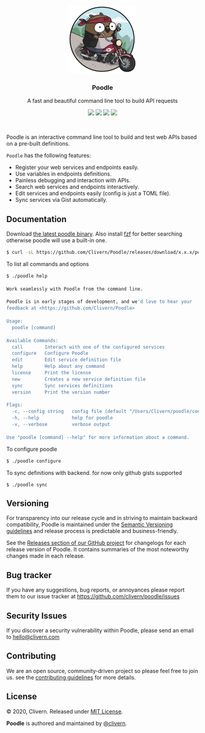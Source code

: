 <p align="center">
    <img src="/assets/gopher1.png" width="180" />
    <h3 align="center">Poodle</h3>
    <p align="center">A fast and beautiful command line tool to build API requests</p>
    <p align="center">
        <a href="https://travis-ci.com/Clivern/Poodle"><img src="https://travis-ci.com/Clivern/Poodle.svg?branch=master"></a>
        <a href="https://github.com/Clivern/Poodle/releases"><img src="https://img.shields.io/badge/Version-0.1.2-red.svg"></a>
        <a href="https://goreportcard.com/report/github.com/Clivern/Poodle"><img src="https://goreportcard.com/badge/github.com/Clivern/Poodle?v=0.1.2"></a>
        <a href="https://github.com/Clivern/Poodle/blob/master/LICENSE"><img src="https://img.shields.io/badge/LICENSE-MIT-orange.svg"></a>
    </p>
</p>
<br/>

Poodle is an interactive command line tool to build and test web APIs based on a pre-built definitions.

`Poodle` has the following features:

- Register your web services and endpoints easily.
- Use variables in endpoints definitions.
- Painless debugging and interaction with APIs.
- Search web services and endpoints interactively.
- Edit services and endpoints easily (config is just a TOML file).
- Sync services via Gist automatically.

## Documentation

Download [the latest poodle binary](https://github.com/Clivern/Poodle/releases). Also install [fzf](https://github.com/junegunn/fzf) for better searching otherwise poodle will use a built-in one.

```zsh
$ curl -sL https://github.com/Clivern/Poodle/releases/download/x.x.x/poodle_x.x.x_OS.tar.gz | tar xz
```

To list all commands and options

```zsh
$ ./poodle help

Work seamlessly with Poodle from the command line.

Poodle is in early stages of development, and we'd love to hear your
feedback at <https://github.com/Clivern/Poodle>

Usage:
  poodle [command]

Available Commands:
  call        Interact with one of the configured services
  configure   Configure Poodle
  edit        Edit service definition file
  help        Help about any command
  license     Print the license
  new         Creates a new service definition file
  sync        Sync services definitions
  version     Print the version number

Flags:
  -c, --config string   config file (default "/Users/Clivern/poodle/config.toml")
  -h, --help            help for poodle
  -v, --verbose         verbose output

Use "poodle [command] --help" for more information about a command.
```

To configure poodle

```zsh
$ ./poodle configure
```

To sync definitions with backend. for now only github gists supported

```
$ ./poodle sync
```


## Versioning

For transparency into our release cycle and in striving to maintain backward compatibility, Poodle is maintained under the [Semantic Versioning guidelines](https://semver.org/) and release process is predictable and business-friendly.

See the [Releases section of our GitHub project](https://github.com/clivern/poodle/releases) for changelogs for each release version of Poodle. It contains summaries of the most noteworthy changes made in each release.


## Bug tracker

If you have any suggestions, bug reports, or annoyances please report them to our issue tracker at https://github.com/clivern/poodle/issues


## Security Issues

If you discover a security vulnerability within Poodle, please send an email to [hello@clivern.com](mailto:hello@clivern.com)


## Contributing

We are an open source, community-driven project so please feel free to join us. see the [contributing guidelines](CONTRIBUTING.md) for more details.


## License

© 2020, Clivern. Released under [MIT License](https://opensource.org/licenses/mit-license.php).

**Poodle** is authored and maintained by [@clivern](http://github.com/clivern).
